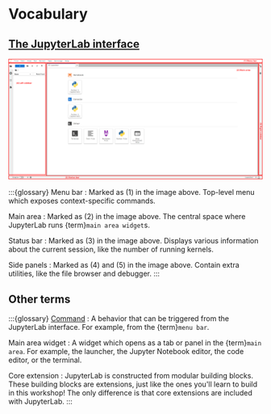 # Vocabulary

## [The JupyterLab interface](https://jupyterlab.readthedocs.io/en/latest/user/interface.html)

[![The JupyterLab interface, including the "menu bar", "main area", "status bar", "left side panel", and "right side panel"](assets/images/jupyterlab-interface.png)](assets/images/jupyterlab-interface.png)

:::{glossary}
Menu bar
: Marked as (1) in the image above.
Top-level menu which exposes context-specific commands.

Main area
: Marked as (2) in the image above.
The central space where JupyterLab runs {term}`main area widget`s.

Status bar
: Marked as (3) in the image above.
Displays various information about the current session, like the number of running
kernels.

Side panels
: Marked as (4) and (5) in the image above.
Contain extra utilities, like the file browser and debugger.
:::


## Other terms

:::{glossary}
[Command](https://jupyterlab.readthedocs.io/en/latest/user/commands.html)
: A behavior that can be triggered from the JupyterLab interface.
For example, from the {term}`menu bar`.

Main area widget
: A widget which opens as a tab or panel in the {term}`main area`.
For example, the launcher, the Jupyter Notebook editor, the code editor, or the terminal.

Core extension
: JupyterLab is constructed from modular building blocks.
These building blocks are extensions, just like the ones you'll learn to build in this workshop!
The only difference is that core extensions are included with JupyterLab.
:::
